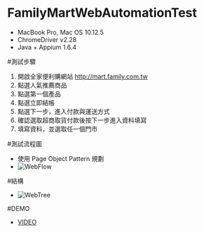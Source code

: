 # FamilyMartWebAutomationTest
* MacBook Pro, Mac OS 10.12.5
* ChromeDriver v2.28
* Java + Appium 1.6.4

#測試步驟
1. 開啟全家便利購網站 http://mart.family.com.tw
2. 點選人氣推薦商品
3. 點選第一個產品
4. 點選立即結帳
5. 點選下一步，進入付款與運送方式
6. 確認選取超商取貨付款後按下一步進入資料填寫
7. 填寫資料，並選取任一個門市

#測試流程圖
* 使用 Page Object Pattern 規劃
* ![WebFlow](/doc/AppFlow.png)

#結構
* ![WebTree](/doc/AppTree.png)

#DEMO
* [VIDEO](https://youtu.be/CwBOpKucr4o)

